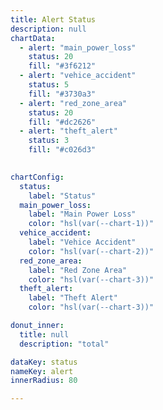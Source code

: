 ```yaml
---
title: Alert Status
description: null
chartData:
  - alert: "main_power_loss"
    status: 20
    fill: "#3f6212"
  - alert: "vehice_accident"
    status: 5
    fill: "#3730a3"
  - alert: "red_zone_area"
    status: 20
    fill: "#dc2626"
  - alert: "theft_alert"
    status: 3
    fill: "#c026d3"
  

chartConfig:
  status:
    label: "Status"
  main_power_loss:
    label: "Main Power Loss"
    color: "hsl(var(--chart-1))"
  vehice_accident:
    label: "Vehice Accident"
    color: "hsl(var(--chart-2))"
  red_zone_area:
    label: "Red Zone Area"
    color: "hsl(var(--chart-3))"
  theft_alert:
    label: "Theft Alert"
    color: "hsl(var(--chart-3))"

donut_inner:
  title: null
  description: "total"

dataKey: status
nameKey: alert
innerRadius: 80

---
```

